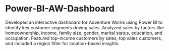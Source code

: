 # Power-BI-AW-Dashboard
Developed an interactive dashboard for Adventure Works using Power BI to identify key customer segments driving sales. Analyzed sales by factors like homeownership, income, family size, gender, marital status, education, and occupation. Featured top-income customers by sales, top sales customers, and included a region filter for location-based insights.
